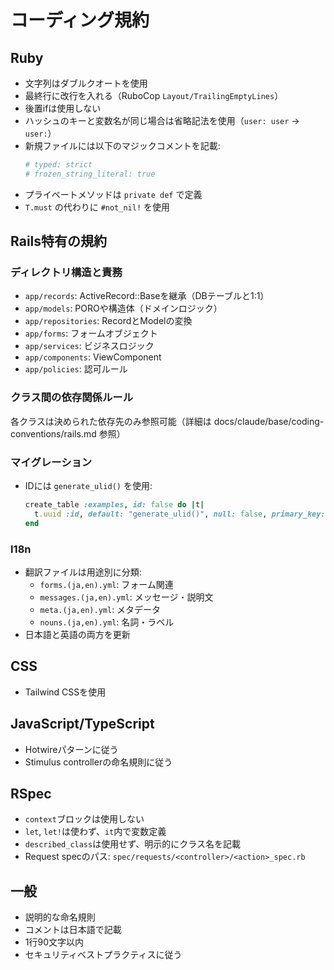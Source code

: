 # コーディング規約

## Ruby

- 文字列はダブルクオートを使用
- 最終行に改行を入れる（RuboCop `Layout/TrailingEmptyLines`）
- 後置ifは使用しない
- ハッシュのキーと変数名が同じ場合は省略記法を使用（`user: user` → `user:`）
- 新規ファイルには以下のマジックコメントを記載:
  ```ruby
  # typed: strict
  # frozen_string_literal: true
  ```
- プライベートメソッドは `private def` で定義
- `T.must` の代わりに `#not_nil!` を使用

## Rails特有の規約

### ディレクトリ構造と責務

- `app/records`: ActiveRecord::Baseを継承（DBテーブルと1:1）
- `app/models`: POROや構造体（ドメインロジック）
- `app/repositories`: RecordとModelの変換
- `app/forms`: フォームオブジェクト
- `app/services`: ビジネスロジック
- `app/components`: ViewComponent
- `app/policies`: 認可ルール

### クラス間の依存関係ルール

各クラスは決められた依存先のみ参照可能（詳細は docs/claude/base/coding-conventions/rails.md 参照）

### マイグレーション

- IDには `generate_ulid()` を使用:
  ```ruby
  create_table :examples, id: false do |t|
    t.uuid :id, default: "generate_ulid()", null: false, primary_key: true
  end
  ```

### I18n

- 翻訳ファイルは用途別に分類:
  - `forms.(ja,en).yml`: フォーム関連
  - `messages.(ja,en).yml`: メッセージ・説明文
  - `meta.(ja,en).yml`: メタデータ
  - `nouns.(ja,en).yml`: 名詞・ラベル
- 日本語と英語の両方を更新

## CSS

- Tailwind CSSを使用

## JavaScript/TypeScript

- Hotwireパターンに従う
- Stimulus controllerの命名規則に従う

## RSpec

- `context`ブロックは使用しない
- `let`, `let!`は使わず、`it`内で変数定義
- `described_class`は使用せず、明示的にクラス名を記載
- Request specのパス: `spec/requests/<controller>/<action>_spec.rb`

## 一般

- 説明的な命名規則
- コメントは日本語で記載
- 1行90文字以内
- セキュリティベストプラクティスに従う
